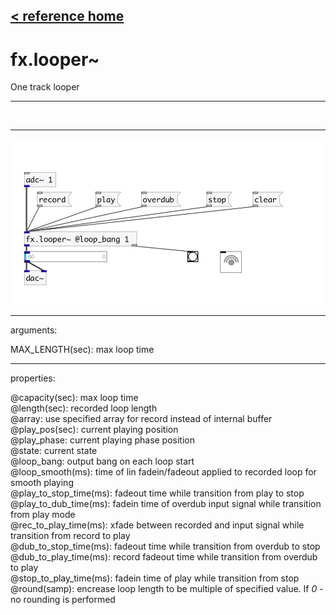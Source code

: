 [< reference home](index.html)
---

# fx.looper~


One track looper

---

<br>


---


![example](examples/fx.looper~-example.jpg)

---
arguments:

MAX_LENGTH(sec): max loop time<br>

---
properties:

@capacity(sec): max loop time<br>
@length(sec): 
            recorded loop length<br>
@array: use specified array for record instead
            of internal buffer<br>
@play_pos(sec): 
            current playing position<br>
@play_phase: 
            current playing phase position<br>
@state: current state<br>
@loop_bang: output bang on each loop
            start<br>
@loop_smooth(ms): time of lin fadein/fadeout applied to recorded loop for smooth
            playing<br>
@play_to_stop_time(ms): fadeout time while transition from play to stop<br>
@play_to_dub_time(ms): fadein time of overdub input signal while transition from play
            mode<br>
@rec_to_play_time(ms): xfade between recorded and input signal while transition from record to
            play<br>
@dub_to_stop_time(ms): fadeout time while transition from overdub to stop<br>
@dub_to_play_time(ms): record fadeout time while transition from overdub to play<br>
@stop_to_play_time(ms): fadein time of play while transition from stop<br>
@round(samp): encrease
            loop length to be multiple of specified value. If *0* - no rounding is
            performed<br>

